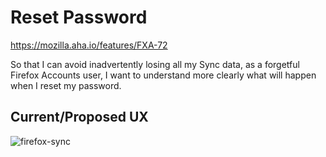 
Reset Password
======================

https://mozilla.aha.io/features/FXA-72

So that I can avoid inadvertently losing all my Sync data, as a forgetful Firefox Accounts user, I want to understand more clearly what will happen when I reset my password.

## Current/Proposed UX
![firefox-sync](https://www.lucidchart.com/publicSegments/view/4d816217-8c5a-48be-a14e-79d8eac303d8/image.png)
